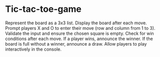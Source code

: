 # Tic-tac-toe-game
Represent the board as a 3x3 list.
Display the board after each move.
Prompt players X and O to enter their move (row and column from 1 to 3).
Validate the input and ensure the chosen square is empty.
Check for win conditions after each move.
If a player wins, announce the winner.
If the board is full without a winner, announce a draw.
Allow players to play interactively in the console.
